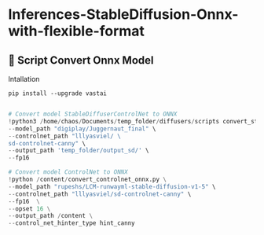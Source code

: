 # Inferences-StableDiffusion-Onnx-with-flexible-format
## 📝 **Script Convert Onnx Model**

Intallation






```shell
pip install --upgrade vastai
```

```python

# Convert model StableDiffuserControlNet to ONNX
!python3 /home/chaos/Documents/temp_folder/diffusers/scripts convert_stable_diffusion_controlnet_to_onnx.py \
--model_path "digiplay/Juggernaut_final" \
--controlnet_path "lllyasviel/ \
sd-controlnet-canny" \
--output_path 'temp_folder/output_sd/' \
--fp16 

# Convert model ControlNet to ONNX
!python /content/convert_controlnet_onnx.py \
--model_path "rupeshs/LCM-runwayml-stable-diffusion-v1-5" \
--controlnet_path "lllyasviel/sd-controlnet-canny" \
--fp16  \
--opset 16 \
--output_path /content \
--control_net_hinter_type hint_canny


```

